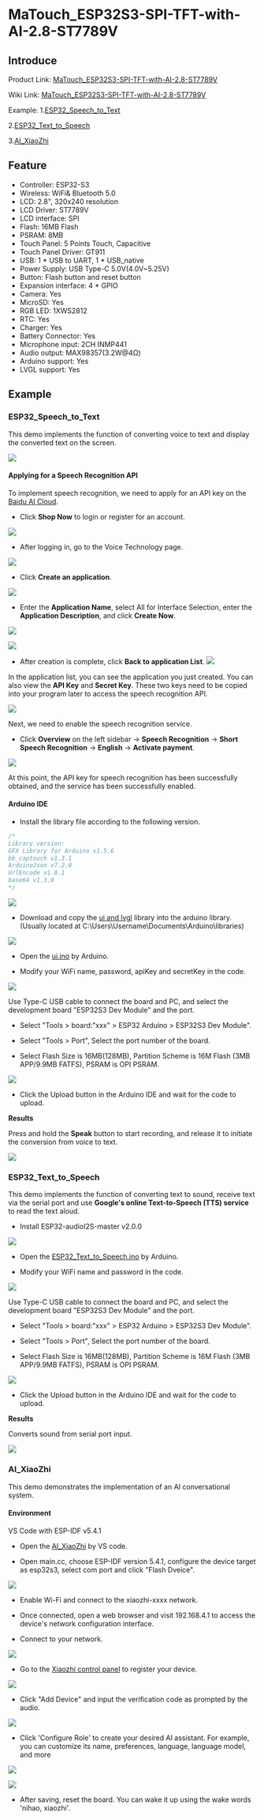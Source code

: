 # MaTouch_ESP32S3-SPI-TFT-with-AI-2.8-ST7789V

## Introduce

Product Link: [MaTouch_ESP32S3-SPI-TFT-with-AI-2.8-ST7789V]()

Wiki Link:  [MaTouch_ESP32S3-SPI-TFT-with-AI-2.8-ST7789V](https://wiki.makerfabs.com/MaTouch_ESP32S3-SPI-TFT-with-AI-2.8-ST7789V.html)

Example: 1.[ESP32_Speech_to_Text](https://github.com/Makerfabs/MaTouch_ESP32S3-SPI-TFT-with-AI-2.8-ST7789V/tree/main?tab=readme-ov-file#esp32_speech_to_text)

2.[ESP32_Text_to_Speech](https://github.com/Makerfabs/MaTouch_ESP32S3-SPI-TFT-with-AI-2.8-ST7789V/tree/main?tab=readme-ov-file#esp32_text_to_speech)

3.[AI_XiaoZhi](https://github.com/Makerfabs/MaTouch_ESP32S3-SPI-TFT-with-AI-2.8-ST7789V/tree/main?tab=readme-ov-file#ai_xiaozhi)

## Feature

- Controller: ESP32-S3
- Wireless: WiFi& Bluetooth 5.0
- LCD: 2.8", 320x240 resolution 
- LCD Driver: ST7789V
- LCD interface: SPI
- Flash: 16MB Flash
- PSRAM: 8MB
- Touch Panel: 5 Points Touch, Capacitive
- Touch Panel Driver: GT911
- USB: 1 * USB to UART, 1 * USB_native
- Power Supply: USB Type-C 5.0V(4.0V~5.25V)
- Button: Flash button and reset button
- Expansion interface: 4 * GPIO
- Camera: Yes
- MicroSD: Yes
- RGB LED: 1XWS2812
- RTC: Yes
- Charger: Yes
- Battery Connector: Yes
- Microphone input: 2CH INMP441
- Audio output: MAX98357(3.2W@4Ω)
- Arduino support: Yes
- LVGL support: Yes

## Example

### ESP32_Speech_to_Text

This demo implements the function of converting voice to text and display the converted text on the screen.

![](md_pic/image1.png)

#### Applying for a Speech Recognition API

To implement speech recognition, we need to apply for an API key on the [Baidu AI Cloud](https://cloud.baidu.com/product/speech).

- Click **Shop Now** to login or register for an account.

![](md_pic/image2.png)

- After logging in, go to the Voice Technology page.

![](md_pic/image3.png)

- Click **Create an application**.

![](md_pic/image4.png)

- Enter the **Application Name**, select All for Interface Selection, enter the **Application Description**, and click **Create Now**.

![](md_pic/image5.png)

![](md_pic/image6.png)

- After creation is complete, click **Back to application List**.
![](md_pic/image7.png)

In the application list, you can see the application you just created. You can also view the **API Key** and **Secret Key**. These two keys need to be copied into your program later to access the speech recognition API.

![](md_pic/image8.png)

Next, we need to enable the speech recognition service.
- Click **Overview** on the left sidebar -> **Speech Recognition** -> **Short Speech Recognition** -> **English** -> **Activate payment**.

![](md_pic/image9.png)

At this point, the API key for speech recognition has been successfully obtained, and the service has been successfully enabled.

#### Arduino IDE

- Install the library file according to the following version.

```c++
/*
Library version:
GFX Library for Arduino v1.5.6
bb_captouch v1.3.1
ArduinoJson v7.2.0
UrlEncode v1.0.1
base64 v1.3.0
*/
```

![](md_pic/u1.png)

- Download and copy the [ui and lvgl](https://github.com/Makerfabs/MaTouch_ESP32S3-SPI-TFT-with-AI-2.8-ST7789V/tree/main/example/ESP32_Speech_to_Text/libraries) library into the arduino library.(Usually located at C:\Users\Username\Documents\Arduino\libraries)

![](md_pic/u2.png)

- Open the [ui.ino](https://github.com/Makerfabs/MaTouch_ESP32S3-SPI-TFT-with-AI-2.8-ST7789V/blob/main/example/ESP32_Speech_to_Text/ui/ui.ino) by Arduino.

- Modify your WiFi name, password, apiKey and secretKey in the code.

![](md_pic/u7.png)

Use Type-C USB cable to connect the board and PC, and select the development board "ESP32S3 Dev Module" and the port.

- Select "Tools > board:"xxx" > ESP32 Arduino > ESP32S3 Dev Module".

- Select "Tools > Port", Select the port number of the board.

- Select Flash Size is 16MB(128MB), Partition Scheme is 16M Flash (3MB APP/9.9MB FATFS), PSRAM is OPI PSRAM.

![](md_pic/u3.png)

- Click the Upload button in the Arduino IDE and wait for the code to upload.

**Results**

Press and hold the **Speak** button to start recording, and release it to initiate the conversion from voice to text. 

![](md_pic/u4.png)

### ESP32_Text_to_Speech

This demo implements the function of converting text to sound, receive text via the serial port and use **Google's online Text-to-Speech (TTS) service** to read the text aloud.

- Install ESP32-audioI2S-master v2.0.0

![](md_pic/u5.png)

- Open the [ESP32_Text_to_Speech.ino](https://github.com/Makerfabs/MaTouch_ESP32S3-SPI-TFT-with-AI-2.8-ST7789V/blob/main/example/ESP32_Text_to_Speech/ESP32_Text_to_Speech.ino) by Arduino.

- Modify your WiFi name and password in the code.

![](md_pic/u8.png)

Use Type-C USB cable to connect the board and PC, and select the development board "ESP32S3 Dev Module" and the port.

- Select "Tools > board:"xxx" > ESP32 Arduino > ESP32S3 Dev Module".

- Select "Tools > Port", Select the port number of the board.

- Select Flash Size is 16MB(128MB), Partition Scheme is 16M Flash (3MB APP/9.9MB FATFS), PSRAM is OPI PSRAM.

![](md_pic/u3.png)

- Click the Upload button in the Arduino IDE and wait for the code to upload.

**Results**

Converts sound from serial port input.

![](md_pic/u6.png)

### AI_XiaoZhi

This demo demonstrates the implementation of an AI conversational system.

#### Environment

VS Code with ESP-IDF v5.4.1

- Open the [AI_XiaoZhi](https://github.com/Makerfabs/MaTouch_ESP32S3-SPI-TFT-with-AI-2.8-ST7789V/tree/main/example/AI_XiaoZhi) by VS code.

- Open main.cc, choose ESP-IDF version 5.4.1, configure the device target as esp32s3, select com port and click "Flash Dveice".

![](md_pic/u9.png)


- Enable Wi-Fi and connect to the xiaozhi-xxxx network. 

- Once connected, open a web browser and visit 192.168.4.1 to access the device's network configuration interface.

- Connect to your network.

![](md_pic/u10.png)


- Go to the [Xiaozhi control panel](https://xiaozhi.me/console/agents) to register your device.

![](md_pic/u11.png)

- Click "Add Device" and input the verification code as prompted by the audio.

![](md_pic/u12.png)

- Click 'Configure Role' to create your desired AI assistant. For example, you can customize its name, preferences, language, language model, and more

![](md_pic/u13.png)

![](md_pic/u14.png)

- After saving, reset the board. You can wake it up using the wake words 'nihao, xiaozhi'.